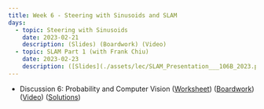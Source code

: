 ```yaml
---
title: Week 6 - Steering with Sinusoids and SLAM
days:
  - topic: Steering with Sinusoids
    date: 2023-02-21
    description: (Slides) (Boardwork) (Video) 
  - topic: SLAM Part 1 (with Frank Chiu)
    date: 2023-02-23
    description: ([Slides](./assets/lec/SLAM_Presentation___106B_2023.pdf)) (Boardwork) (Video) 
---
```


- Discussion 6: Probability and Computer Vision ([Worksheet](./assets/disc/Discussion_6_Probability_Computer_Vision.pdf)) ([Boardwork](./assets/disc/Discussion_6_Probability_Computer_Vision_Boardwork.pdf)) ([Video](https://youtu.be/3YS_KcxBut0)) ([Solutions](./assets/disc/Discussion_6_Probability_Computer_Vision_Solns.pdf))

<a id="Week7"></a>
